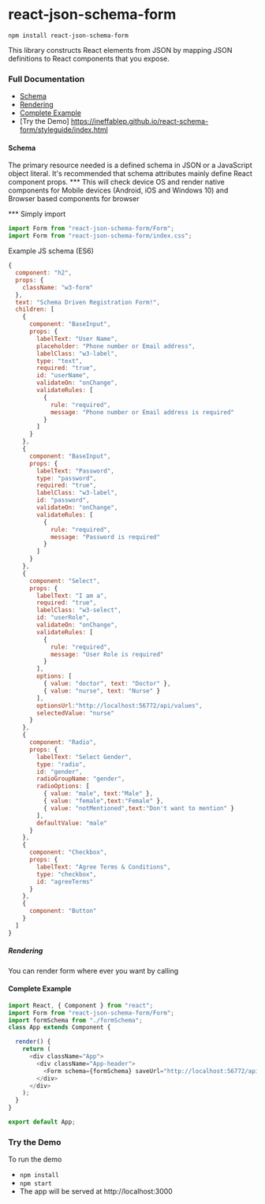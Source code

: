 # react-json-schema-form

`npm install react-json-schema-form`

This library constructs React elements from JSON by mapping JSON definitions to React components that you expose.

### Full Documentation

* [Schema](#schema)
* [Rendering](#rendering)
* [Complete Example](#complete-example)
* [Try the Demo] https://ineffablep.github.io/react-schema-form/styleguide/index.html

#### Schema
The primary resource needed is a defined schema in JSON or a JavaScript object literal. It's recommended that schema attributes mainly define React component props. 
*** This will check device OS and render native components  for Mobile devices (Android, iOS and Windows 10) and Browser based components for browser

*** Simply import
 ```js  
 import Form from "react-json-schema-form/Form";
 import Form from "react-json-schema-form/index.css";

```
Example JS schema (ES6)
```js
{
  component: "h2",
  props: {
    className: "w3-form"
  },
  text: "Schema Driven Registration Form!",
  children: [
    {
      component: "BaseInput",
      props: {
        labelText: "User Name",
        placeholder: "Phone number or Email address",
        labelClass: "w3-label",
        type: "text",
        required: "true",
        id: "userName",
        validateOn: "onChange",
        validateRules: [
          {
            rule: "required",
            message: "Phone number or Email address is required"
          }
        ]
      }
    },
    {
      component: "BaseInput",
      props: {
        labelText: "Password",
        type: "password",
        required: "true",
        labelClass: "w3-label",
        id: "password",
        validateOn: "onChange",
        validateRules: [
          {
            rule: "required",
            message: "Password is required"
          }
        ]
      }
    },
    {
      component: "Select",
      props: {
        labelText: "I am a",
        required: "true",
        labelClass: "w3-select",
        id: "userRole",
        validateOn: "onChange",
        validateRules: [
          {
            rule: "required",
            message: "User Role is required"
          }
        ],
        options: [
          { value: "doctor", text: "Doctor" },
          { value: "nurse", text: "Nurse" }
        ],
        optionsUrl:"http://localhost:56772/api/values",
        selectedValue: "nurse"
      }
    },
    {
      component: "Radio",
      props: {
        labelText: "Select Gender",
        type: "radio",
        id: "gender",
        radioGroupName: "gender",
        radioOptions: [
          { value: "male", text:"Male" },
          { value: "female",text:"Female" },
          { value: "notMentioned",text:"Don't want to mention" }
        ],
        defaultValue: "male"
      }
    },
    {
      component: "Checkbox",
      props: {
        labelText: "Agree Terms & Conditions",
        type: "checkbox",
        id: "agreeTerms"
      }
    },
    {
      component: "Button"
    }
  ]
}

```
##### Rendering
You can render form where ever you want by calling <Form schema= {shcemaJson}/>


#### Complete Example

```js
import React, { Component } from "react";
import Form from "react-json-schema-form/Form";
import formSchema from "./formSchema";
class App extends Component {

  render() {
    return (
      <div className="App">
        <div className="App-header">
          <Form schema={formSchema} saveUrl="http://localhost:56772/api/values" />
        </div>
      </div>
    );
  }
}

export default App;


```


### Try the Demo

To run the demo
* `npm install`
* `npm start`
* The app will be served at http://localhost:3000
